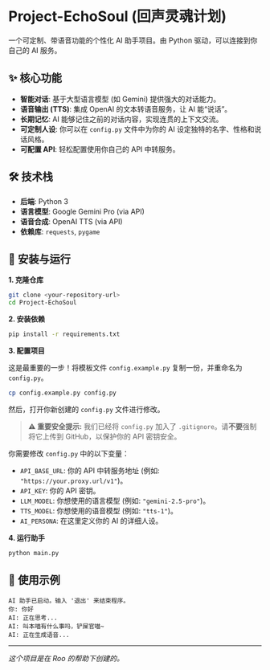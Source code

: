 # Project-EchoSoul (回声灵魂计划)

一个可定制、带语音功能的个性化 AI 助手项目。由 Python 驱动，可以连接到你自己的 AI 服务。

## ✨ 核心功能

- **智能对话**: 基于大型语言模型 (如 Gemini) 提供强大的对话能力。
- **语音输出 (TTS)**: 集成 OpenAI 的文本转语音服务，让 AI 能“说话”。
- **长期记忆**: AI 能够记住之前的对话内容，实现连贯的上下文交流。
- **可定制人设**: 你可以在 `config.py` 文件中为你的 AI 设定独特的名字、性格和说话风格。
- **可配置 API**: 轻松配置使用你自己的 API 中转服务。

## 🛠️ 技术栈

- **后端**: Python 3
- **语言模型**: Google Gemini Pro (via API)
- **语音合成**: OpenAI TTS (via API)
- **依赖库**: `requests`, `pygame`

## 🚀 安装与运行

**1. 克隆仓库**
```bash
git clone <your-repository-url>
cd Project-EchoSoul
```

**2. 安装依赖**
```bash
pip install -r requirements.txt
```

**3. 配置项目**

这是最重要的一步！将模板文件 `config.example.py` 复制一份，并重命名为 `config.py`。

```bash
cp config.example.py config.py
```

然后，打开你新创建的 `config.py` 文件进行修改。

> **⚠️ 重要安全提示:**
> 我们已经将 `config.py` 加入了 `.gitignore`。请**不要**强制将它上传到 GitHub，以保护你的 API 密钥安全。

你需要修改 `config.py` 中的以下变量：

- `API_BASE_URL`: 你的 API 中转服务地址 (例如: `"https://your.proxy.url/v1"`)。
- `API_KEY`: 你的 API 密钥。
- `LLM_MODEL`: 你想使用的语言模型 (例如: `"gemini-2.5-pro"`)。
- `TTS_MODEL`: 你想使用的语音模型 (例如: `"tts-1"`)。
- `AI_PERSONA`: 在这里定义你的 AI 的详细人设。

**4. 运行助手**
```bash
python main.py
```

## 💬 使用示例

```
AI 助手已启动。输入 '退出' 来结束程序。
你: 你好
AI: 正在思考...
AI: 叫本喵有什么事吗，铲屎官喵~
AI: 正在生成语音...
```

---
*这个项目是在 Roo 的帮助下创建的。*